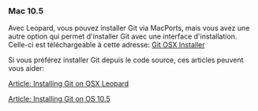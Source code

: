 ### Mac 10.5 ###

Avec Leopard, vous pouvez installer Git via MacPorts, mais vous avez une
autre option qui permet d'installer Git avec une interface
d'installation. Celle-ci est téléchargeable à cette adresse:
[Git OSX Installer](http://code.google.com/p/git-osx-installer/downloads/list?can=3)

Si vous préférez installer Git depuis le code source, ces articles peuvent vous aider:

[Article: Installing Git on OSX Leopard](http://solutions.treypiepmeier.com/2008/02/25/installing-git-on-os-x-leopard/)

[Article: Installing Git on OS 10.5](http://dysinger.net/2007/12/30/installing-git-on-mac-os-x-105-leopard/)
